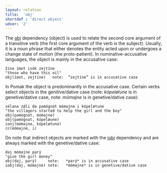 ```yaml
---
layout: relation
title:  'obj'
shortdef : 'direct object'
udver: '2'
---
```


The [obj]() dependency (object) is used to relate the second core argument of a transitive verb (the first core argument of the verb is the subject). Usually, it is a noun phrase that either denotes the entity acted upon or undergoes a change state of motion (the proto-patient). In nominative-accusative languages, the object is mainly in the accusative case:

~~~ sdparse
žíne ímot isók zejtíne 
"those who have this oil"
obj(ímot, zejtíne)   note:  “zejtíne” is in accusative case
~~~

In Pomak the object is predominantly in the accusative case. Certain verbs select objects in the genitive/dative case (note:   *kópeløtune* is in genetive/dative case, note:   *mómajne* is in genetive/dative case):

~~~ sdparse
sélana zǿli da pamógnat mómajne i kópeløtune 
"the villagers started to help the girl and the boy"
obj(pamógnat, mómajne)                
obj(pamógnat, kópeløune)              
conj(mómajne, kópeløtune)
cc(mómajne, i)
~~~

Do note that indirect objects are marked with the [iobj]() dependency and are always marked with the genetive/dative case: 
~~~ sdparse
daj mómajne parý 
"give the girl money"  
obj(daj, parý)     note:   *parý* is in accusative case
iobj(daj, mómajne) note:   *mómajne* is in genetive/dative case 
~~~
<!-- Interlanguage links updated Po 6. listopadu 2023, 21:43:14 CET -->
